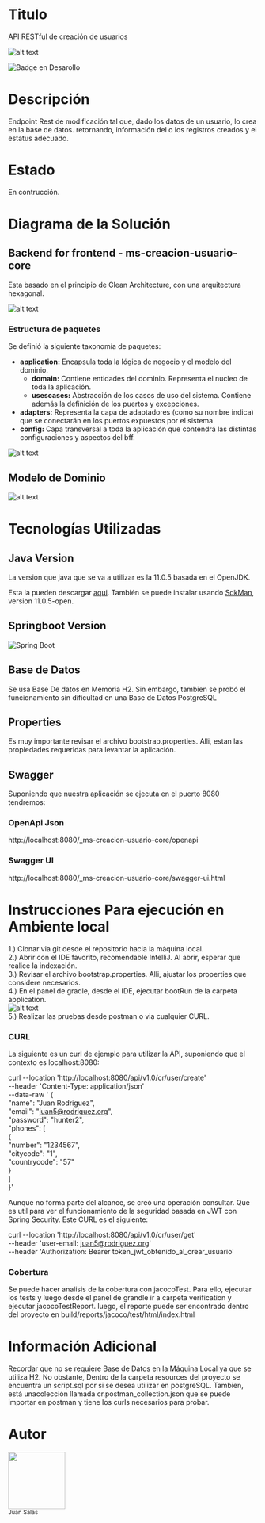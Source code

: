 # Titulo
API RESTful de creación de usuarios

![alt text](docs/crea-usuario.png)

![Badge en Desarollo](https://img.shields.io/badge/STATUS-EN%20DESAROLLO-green)

# Descripción
Endpoint Rest de modificación tal que, dado los datos de un usuario, lo crea en la base de datos. retornando,
información del o los registros creados y el estatus adecuado.

# Estado
En contrucción.

# Diagrama de la Solución

## Backend for frontend - ms-creacion-usuario-core
Esta basado en el principio de Clean Architecture, con una arquitectura hexagonal.

![alt text](docs/clean.png)

### Estructura de paquetes

Se definió la siguiente taxonomía de paquetes:

* **application:** Encapsula toda la lógica de negocio y el modelo del dominio.
  * **domain:** Contiene entidades del dominio. Representa el nucleo de toda la aplicación.
  * **usescases:** Abstracción de los casos de uso del sistema. Contiene además la definición de los puertos y excepciones.
* **adapters:** Representa la capa de adaptadores (como su nombre indica) que se conectarán en los puertos expuestos por el sistema
* **config:** Capa transversal a toda la aplicación que contendrá las distintas configuraciones y aspectos del bff.

![alt text](docs/packages.png)

## Modelo de Dominio

![alt text](docs/diagrama-clases.png)

# Tecnologías Utilizadas

## Java Version
La version que java que se va a utilizar es la 11.0.5 basada en el OpenJDK.

Esta la pueden descargar [aqui](https://github.com/AdoptOpenJDK/openjdk11-upstream-binaries/releases/tag/jdk-11.0.5%2B10).
También se puede instalar usando [SdkMan](https://sdkman.io/), version 11.0.5-open.

## Springboot Version
![Spring Boot](https://img.shields.io/badge/Spring%20Boot-2.7.1-brightgreen)

## Base de Datos
Se usa Base De datos en Memoria H2. Sin embargo, tambien se probó el funcionamiento sin dificultad en una Base de Datos
PostgreSQL

## Properties
Es muy importante revisar el archivo bootstrap.properties. Alli, estan las propiedades requeridas para levantar la
aplicación.

## Swagger
Suponiendo que nuestra aplicación se ejecuta en el puerto 8080 tendremos:

### OpenApi Json
http://localhost:8080/_ms-creacion-usuario-core/openapi
### Swagger UI
http://localhost:8080/_ms-creacion-usuario-core/swagger-ui.html

# Instrucciones Para ejecución en Ambiente local

1.) Clonar via git desde el repositorio hacia la máquina local. \
2.) Abrir con el IDE favorito, recomendable IntelliJ. Al abrir, esperar que realice la indexación. \
3.) Revisar el archivo bootstrap.properties. Alli, ajustar los properties que considere necesarios. \
4.) En el panel de gradle, desde el IDE, ejecutar bootRun de la carpeta application. \
![alt text](docs/gradle.png) \
5.) Realizar las pruebas desde postman o via cualquier CURL.

### CURL
La siguiente es un curl de ejemplo para utilizar la API, suponiendo que el contexto es localhost:8080:

curl --location 'http://localhost:8080/api/v1.0/cr/user/create' \
--header 'Content-Type: application/json' \
--data-raw ' { \
  "name": "Juan Rodriguez", \
  "email": "juan5@rodriguez.org", \
  "password": "hunter2", \
  "phones": [ \
    { \
      "number": "1234567", \
      "citycode": "1", \
      "countrycode": "57" \
    } \
  ] \
}'

Aunque no forma parte del alcance, se creó una operación consultar. Que es util para ver el funcionamiento de la
seguridad basada en JWT con Spring Security. Este CURL es el siguiente:

curl --location 'http://localhost:8080/api/v1.0/cr/user/get' \
--header 'user-email: juan5@rodriguez.org' \
--header 'Authorization: Bearer token_jwt_obtenido_al_crear_usuario'

### Cobertura
Se puede hacer analisis de la cobertura con jacocoTest. Para ello, ejecutar los tests y luego desde el panel de grandle ir a carpeta verification y ejecutar jacocoTestReport.
luego, el reporte puede ser encontrado dentro del proyecto en build/reports/jacoco/test/html/index.html

# Información Adicional
Recordar que no se requiere Base de Datos en la Máquina Local ya que se utiliza H2. No obstante, Dentro de la carpeta 
resources del proyecto se encuentra un script.sql por si se desea utilizar en postgreSQL. Tambien, está unacolección 
llamada cr.postman_collection.json que se puede importar en postman y tiene los curls necesarios para probar.
# Autor
[<img src="https://avatars.githubusercontent.com/u/37299779?s=400&u=e40bfe01a10c844ef8348b57774ffdb872a7d15a&v=4" width=115><br><sub>Juan Salas</sub>](https://github.com/jsalas87)